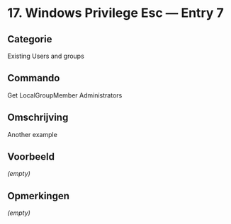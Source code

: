 # 17. Windows Privilege Esc — Entry 7

## Categorie

Existing Users and groups

## Commando

Get LocalGroupMember Administrators

## Omschrijving

Another example

## Voorbeeld

_(empty)_

## Opmerkingen

_(empty)_

